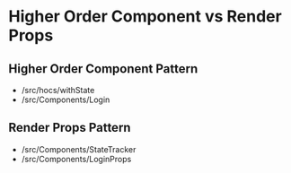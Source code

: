 # Higher Order Component vs Render Props

## Higher Order Component Pattern
- /src/hocs/withState
- /src/Components/Login

## Render Props Pattern
- /src/Components/StateTracker
- /src/Components/LoginProps